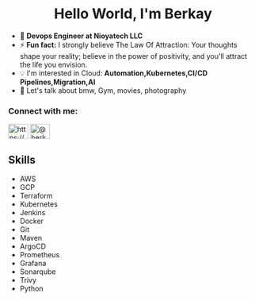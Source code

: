 <h1 align="center">Hello World, I'm Berkay</h1>

- 🌱  **Devops Engineer at Nioyatech LLC**
- ⚡ **Fun fact:** I strongly believe The Law Of Attraction: Your thoughts shape your reality; believe in the power of positivity, and you'll attract the life you envision.
- 💡 I'm interested in Cloud: **Automation,Kubernetes,CI/CD Pipelines,Migration,AI**
- 💬 Let's talk about bmw, Gym, movies, photography 

<h3 align="left">Connect with me:</h3>
<p align="left">
<a href="https://linkedin.com/in/https://www.linkedin.com/in/berkayakcan/" target="blank"><img align="center" src="https://raw.githubusercontent.com/rahuldkjain/github-profile-readme-generator/master/src/images/icons/Social/linked-in-alt.svg" alt="https://www.linkedin.com/in/berkayakcan/" height="30" width="40" /></a>
<a href="https://medium.com/@berkay09" target="blank"><img align="center" src="https://raw.githubusercontent.com/rahuldkjain/github-profile-readme-generator/master/src/images/icons/Social/medium.svg" alt="@berkay09" height="30" width="40" /></a>
</p>

## Skills
- AWS
- GCP
- Terraform
- Kubernetes
- Jenkins
- Docker
- Git
- Maven
- ArgoCD
- Prometheus
- Grafana
- Sonarqube
- Trivy
- Python



